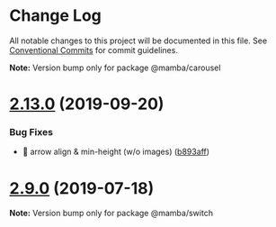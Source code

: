 # Change Log

All notable changes to this project will be documented in this file.
See [Conventional Commits](https://conventionalcommits.org) for commit guidelines.



**Note:** Version bump only for package @mamba/carousel





# [2.13.0](https://github.com/stone-payments/pos-mamba-sdk/compare/v2.9.1...v2.13.0) (2019-09-20)


### Bug Fixes

* 🐛 arrow align & min-height (w/o images) ([b893aff](https://github.com/stone-payments/pos-mamba-sdk/commit/b893aff))





# [2.9.0](https://github.com/stone-payments/pos-mamba-sdk/compare/v2.8.3...v2.9.0) (2019-07-18)

**Note:** Version bump only for package @mamba/switch
